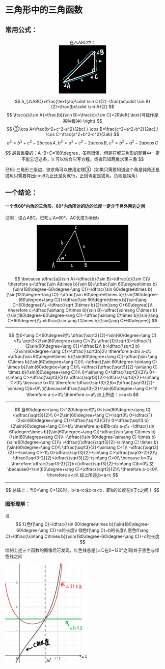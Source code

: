 

# 三角形中的三角函数

## 常用公式：

<center>在△ABC中：</center>

<div align=center> <img src="assets/1651913939897.png" alt="1651913939897" style="zoom:50%;" /> </div>

$$
S_{△ABC}=\frac{\text{ab}\cdot \sin C}{2}=\frac{ac\cdot \sin B}{2}=\frac{bc\cdot \sin A}{2}
$$
$$
\frac{a}{\sin A}=\frac{b}{\sin B}=\frac{c}{\sin C}=2R\left( \text{可视作是某种缓冲} \right) 
$$
$$
③\cos A=\frac{b^2+c^2-a^2}{2bc},\ \cos B=\frac{c^2+a^2-b^2}{2ac},\ \cos C=\frac{a^2+b^2-c^2}{2ab}
$$
$$
a^2=b^2+c^2-2bc\cos A,\ b^2=a^2+c^2-2ac\cos B,\ c^2=b^2+a^2-2ab\cos C
$$

$$
最最重要的：A+B+C=180\degree，虽然很傻，但是在解三角形的题目中一定不能忘记这条，\\
可以结合它写方程，或者已知两角求第三角
$$

已知: 三角形三条边，欲求角可以使用定理③（如果只需要知道这个角是钝角还是锐角只需要算出cosθ为正还是负就行，正则肯定是锐角，负则是钝角）

## 一个结论：

#### 一个含60°内角的三角形，60°内角所对的边的长度一定介于另外两边之间

证明：设△ABC，已知∠A=60°，AC长度为`常数`b

<div align=center><img src="assets/image-20220606123547490.png" alt="image-20220606123547490" style="zoom: 33%;" /></div>

$$
\because \dfrac{a}{\sin A}=\dfrac{b}{\sin B}=\dfrac{c}{\sin C}\\
\therefore a=\dfrac{\sin A\times b}{\sin B}=\dfrac{\sin 60\degree\times b}{\sin(180\degree-60\degree-\ang C)}=\dfrac{\sin 60\degree\times b}{\sin(120\degree-\ang C)}=\dfrac{\sin 60\degree\times b}{\sin(180\degree-(60\degree+\ang C))}=\dfrac{\sin 60\degree\times b}{\sin(\ang C+60\degree)}\\
=\dfrac{\sqrt 3\times b}{2\sin(\ang C+60\degree)}\\
\therefore c=\dfrac{\sin\ang C\times b}{\sin B}=\dfrac{\sin\ang C\times b}{\sin(180\degree-60\degree-\ang C)}=\dfrac{\sin\ang C\times b}{\sin(\ang C+60\degree)}\\
=\dfrac{\sin \ang C\times b}{\sin(\ang C+60\degree)}
$$

------

$$
当0<\ang C<60\degree时\\
\dfrac{\sqrt3}{2}<\sin(60\degree+\ang C)<1\\
\sqrt3<2\sin(60\degree+\ang C)<2\\
\dfrac{1}{\sqrt3}>\dfrac{1}{2\sin(60\degree+\ang C)}>\dfrac12\\
b>\dfrac{\sqrt3 b}{2\sin(60\degree+\ang C)}>\dfrac{\sqrt3b}2\\
\therefore a<b\\
a-c\\
=\dfrac{\sin 60\degree\times b}{\sin(60\degree+\ang C)}-\dfrac{\sin \ang C\times b}{\sin(60\degree+\ang C)}\\
=\dfrac{(\sin 60\degree-\sin\ang C) \times b}{\sin(60\degree+\ang C)}\\
=\dfrac{(\dfrac{\sqrt3}{2}-\sin\ang C) \times b}{\sin(60\degree+\ang C)}\\
0<\sin\ang C<\dfrac{\sqrt3}{2}\\
0>-\sin\ang C>-\dfrac{\sqrt3}{2}\\
\dfrac{\sqrt3}{2}>\dfrac{\sqrt3}{2}-\sin\ang C>0\\
\because b>0\\
\therefore \dfrac{\sqrt3}{2}b>(\dfrac{\sqrt3}{2}-\sin\ang C)b>0\\
又\because\dfrac{\sqrt3}{2}<\sin(60\degree+\ang C)<1\\
\therefore a-c>0\\
\therefore c<a\\
综上所述：c<a<b
$$

------

$$
当60\degree<\ang C<120\degree时\\
0<\sin(60\degree+\ang C)<\dfrac{\sqrt3}{2}\\
0<2\sin(60\degree+\ang C)<\sqrt3\\
0>\dfrac{1}{2\sin(60\degree+\ang C)}>\dfrac{\sqrt3}{3}\\
0>\dfrac{\sqrt3 b}{2\sin(60\degree+\ang C)}>b\\
\therefore a>b即b<a\\
a-c\\
=\dfrac{\sin 60\degree\times b}{\sin(60\degree+\ang C)}-\dfrac{\sin \ang C\times b}{\sin(60\degree+\ang C)}\\
=\dfrac{(\sin 60\degree-\sin\ang C) \times b}{\sin(60\degree+\ang C)}\\
=\dfrac{(\dfrac{\sqrt3}{2}-\sin\ang C) \times b}{\sin(60\degree+\ang C)}\\
\dfrac{\sqrt3}{2}<\sin\ang C<1\\
-\dfrac{\sqrt3}{2}>-\sin\ang C>-1\\
0>\dfrac{\sqrt3}{2}-\sin\ang C>\dfrac{\sqrt3-2}{2}\\
\dfrac{\sqrt3-2}{2}<\dfrac{\sqrt3}{2}-\sin\ang C<0\\
\because b>0\\
\therefore \dfrac{\sqrt3-2}{2}b<(\dfrac{\sqrt3}{2}-\sin\ang C)b<0\\
又\because0<\sin(60\degree+\ang C)<\dfrac{\sqrt3}{2}\\
\therefore a-c<0\\
\therefore a<c\\
综上所述,b<a<c
$$

------

$$
总综上：当0<\ang C<120时，b<a<c或c<a<b，即b的长度在b于c之间！
$$

### 图形理解：

设
$$
红色f(\ang C)=\dfrac{\sin 60\degree\times b}{\sin(180\degree-60\degree-\ang C)}=a的长度\\
绿色f(\ang C)=b的长度\\
黑色f(\ang C)=\dfrac{\sin\ang C\times b}{\sin(180\degree-60\degree-\ang C)}=c的长度
$$
绘制上述三个函数的图像后可发现，红色线总是(∠C在0~120°之间)处于黑色与绿色线之间

<img src="assets/Untitled.png" alt="Untitled" style="zoom:80%;" />
